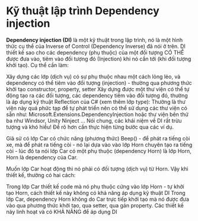 # Kỹ thuật lập trình Dependency injection

**Dependency injection (DI)** là một kỹ thuật trong lập trình, nó là một hình thức cụ thể của Inverse of Control (Dependency Inverse) đã nói ở trên. DI thiết kế sao cho các dependency (phụ thuộc) của một đối tượng CÓ THỂ được đưa vào, tiêm vào đối tượng đó (Injection) khi nó cần tới (khi đối tượng khởi tạo). Cụ thể cần làm:

Xây dựng các lớp (dịch vụ) có sự phụ thuộc nhau một cách lỏng lẻo, và dependency có thể tiêm vào đối tượng (injection) - thường qua phương thức khởi tạo constructor, property, setter
Xây dựng được một thư viện có thể tự động tạo ra các đối tượng, các dependency tiêm vào đối tượng đó, thường là áp dụng kỹ thuật Reflection của C# (xem thêm lớp type): Thường là thư viện này quá phức tạp để tự phát triển nên có thể sử dụng các thư viện có sẵn như: Microsoft.Extensions.DependencyInjection hoặc thư viện bên thứ ba như Windsor, Unity Ninject ...
Nói chung, các khái niệm về DI rất trừu tượng và khó hiểu! Để rõ hơn cần thực hiện từng bước qua các ví dụ.

Giả sử có lớp Car có chức năng (phương thức) Beep() - để phát ra tiếng còi xe, mà để phát ra tiếng còi - nó lại dựa vào vào lớp Horn chuyên tạo ra tiếng còi - lúc đó ta nói lớp Car có một phụ thuộc (dependency Horn) là lớp Horn, Horn là dependency của Car.

Muốn lớp Car hoạt động thì nó phải có đối tượng (dịch vụ) từ Horn. Vậy khi thiết kế, thường có hai cách:

Trong lớp Car thiết kế code mà nó phụ thuộc cứng vào lớp Horn - tự khởi tạo Horn, cách thiết kế này không có khả năng áp dụng kỹ thuật DI
Trong lớp Car, dependency Horn không do Car trực tiếp khởi tạo mà nó được đưa vào qua phương thức khởi tạo, qua setter, qua gán property. Các thiết kế này linh hoạt và có KHẢ NĂNG để áp dụng DI
